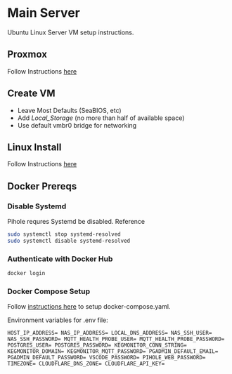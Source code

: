 # Main Server

Ubuntu Linux Server VM setup instructions.

## Proxmox

Follow Instructions [here](/proxmox_setup.md)

## Create VM

* Leave Most Defaults (SeaBIOS, etc)
* Add *Local_Storage* (no more than half of available space)
* Use default vmbr0 bridge for networking

## Linux Install

Follow Instructions [here](/linux_setup.md)

## Docker Prereqs

### Disable Systemd

Pihole requres Systemd be disabled. Reference

```bash
sudo systemctl stop systemd-resolved
sudo systemctl disable systemd-resolved
```

### Authenticate with Docker Hub

```bash
docker login
```

### Docker Compose Setup

Follow [instructions here](/docker_compose.md) to setup docker-compose.yaml.

Environment variables for .env file:

`
HOST_IP_ADDRESS=
NAS_IP_ADDRESS=
LOCAL_DNS_ADDRESS=
NAS_SSH_USER=
NAS_SSH_PASSWORD=
MQTT_HEALTH_PROBE_USER=
MQTT_HEALTH_PROBE_PASSWORD=
POSTGRES_USER=
POSTGRES_PASSWORD=
KEGMONITOR_CONN_STRING=
KEGMONITOR_DOMAIN=
KEGMONITOR_MQTT_PASSWORD=
PGADMIN_DEFAULT_EMAIL=
PGADMIN_DEFAULT_PASSWORD=
VSCODE_PASSWORD=
PIHOLE_WEB_PASSWORD=
TIMEZONE=
CLOUDFLARE_DNS_ZONE=
CLOUDFLARE_API_KEY=
`
